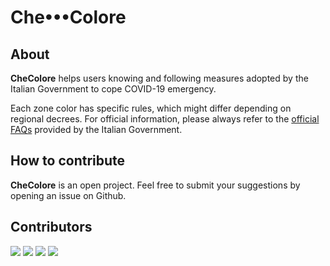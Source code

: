 # Che•••Colore

## About

**CheColore** helps users knowing and following measures adopted by the Italian Government to cope COVID-19 emergency. 

Each zone color has specific rules, which might differ depending on regional decrees. For official information, please always refer to the [official FAQs](http://www.governo.it/it/articolo/domande-frequenti-sulle-misure-adottate-dal-governo/15638) provided by the Italian Government.

## How to contribute

**CheColore** is an open project. Feel free to submit your suggestions by opening an issue on Github.

## Contributors

[![](https://github.com/edoguido.png?size=50)](https://github.com/edoguido)
[![](https://github.com/mozzillation.png?size=50)](https://github.com/mozzillation)
[![](https://github.com/iamlucamilan.png?size=50)](https://github.com/iamlucamilan)
[![](https://github.com/thisisjp.png?size=50)](https://github.com/thisisjp)

